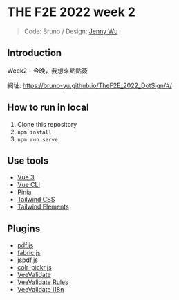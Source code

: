 # THE F2E 2022 week 2

> Code: Bruno / Design: [Jenny Wu](https://uxfol.io/jennywu)

## Introduction

Week2 - 今晚，我想來點點簽

網址: https://bruno-yu.github.io/TheF2E_2022_DotSign/#/

## How to run in local

1. Clone this repository
2. `npm install`
3. `npm run serve`

## Use tools

- [Vue 3](https://vuejs.org/)
- [Vue CLI](https://cli.vuejs.org/)
- [Pinia](https://pinia.vuejs.org/)
- [Tailwind CSS](https://tailwindcss.com/)
- [Tailwind Elements](https://tailwind-elements.com/)

## Plugins

- [pdf.js](https://mozilla.github.io/pdf.js/)
- [fabric.js](http://fabricjs.com/docs/index.html)
- [jspdf.js](https://rawgit.com/MrRio/jsPDF/master/docs/index.html)
- [colr_pickr.js](https://r-tek.github.io/colr_pickr/)
- [VeeValidate](https://vee-validate.logaretm.com/v4/)
- [VeeValidate Rules](https://vee-validate.logaretm.com/v2/guide/rules.html)
- [VeeValidate i18n](https://vee-validate.logaretm.com/v4/guide/i18n)
